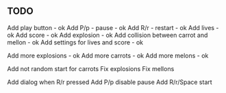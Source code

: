  ## TODO
Add play button - ok
Add P/p - pause - ok
Add R/r - restart - ok
Add lives - ok
Add score - ok
Add explosion - ok
Add collision between carrot and mellon - ok
Add settings for lives and score - ok

Add more explosions - ok
Add more carrots - ok
Add more melons - ok

Add not random start for carrots
Fix explosions
Fix mellons

Add dialog when R/r pressed
Add P/p disable pause
Add R/r/Space start